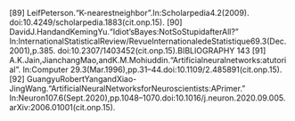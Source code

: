 [89] LeifPeterson.“K-nearestneighbor”.In:Scholarpedia4.2(2009).
doi:10.4249/scholarpedia.1883(cit.onp.15).
[90] DavidJ.HandandKemingYu.“Idiot’sBayes:NotSoStupidafterAll?”
In:InternationalStatisticalReview/RevueInternationaledeStatistique69.3(Dec.2001),p.385.
doi:10.2307/1403452(cit.onp.15).BIBLIOGRAPHY 143
[91] A.K.Jain,JianchangMao,andK.M.Mohiuddin.“Artificialneuralnetworks:atutorial”.
In:Computer 29.3(Mar.1996),pp.31–44.doi:10.1109/2.485891(cit.onp.15).
[92] GuangyuRobertYangandXiao-JingWang.“ArtificialNeuralNetworksforNeuroscientists:APrimer.”
In:Neuron107.6(Sept.2020),pp.1048–1070.doi:10.1016/j.neuron.2020.09.005.
arXiv:2006.01001(cit.onp.15).